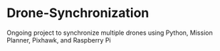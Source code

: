 # Drone-Synchronization
Ongoing project to synchronize multiple drones using Python, Mission Planner, Pixhawk, and Raspberry Pi
